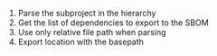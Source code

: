 1. Parse the subproject in the hierarchy
2. Get the list of dependencies to export to the SBOM
3. Use only relative file path when parsing
4. Export location with the basepath
